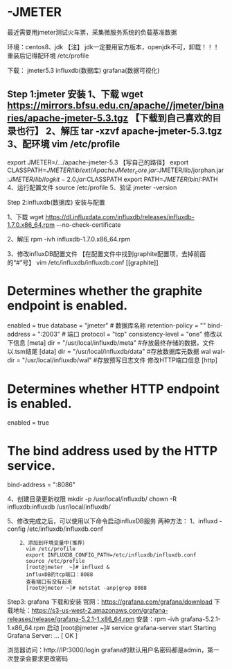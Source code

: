 # -JMETER
最近需要用jmeter测试火车票，采集微服务系统的负载基准数据

环境：centos8、jdk
【注】
jdk一定要用官方版本，openjdk不可，卸载！！！
重装后记得配环境 /etc/profile

下载：
jmeter5.3
influxdb(数据库)
grafana(数据可视化)

Step 1:jmeter 安装
1、下载 
wget https://mirrors.bfsu.edu.cn/apache//jmeter/binaries/apache-jmeter-5.3.tgz 【下载到自己喜欢的目录也行】
2、解压 
tar -xzvf apache-jmeter-5.3.tgz
3、配环境 
vim /etc/profile
-------------------
export JMETER=/.../apache-jmeter-5.3 【写自己的路径】
export CLASSPATH=$JMETER/lib/ext/ApacheJMeter_core.jar:$JMETER/lib/jorphan.jar:$JMETER/lib/logkit-2.0.jar:$CLASSPATH
export PATH=$JMETER/bin/:$PATH
4、运行配置文件
source /etc/profile
5、验证
jmeter -version

Step 2:influxdb(数据库) 安装与配置

1、下载
wget https://dl.influxdata.com/influxdb/releases/influxdb-1.7.0.x86_64.rpm --no-check-certificate

2、解压
rpm -ivh influxdb-1.7.0.x86_64.rpm 

3、修改influxDB配置文件
【在配置文件中找到graphite配置项，去掉前面的“#”号】
vim /etc/influxdb/influxdb.conf 
[[graphite]]
# Determines whether the graphite endpoint is enabled.
enabled = true
database = "jmeter"    # 数据库名称
retention-policy = ""
bind-address = ":2003"    # 端口
protocol = "tcp"
consistency-level = "one"
修改以下信息
[meta]
dir = "/usr/local/influxdb/meta"    #存放最终存储的数据，文件以.tsm结尾
[data]
dir = "/usr/local/influxdb/data"    #存放数据库元数据 wal
wal-dir = "/usr/local/influxdb/wal"    #存放预写日志文件
修改HTTP端口信息
[http]
# Determines whether HTTP endpoint is enabled.
enabled = true
# The bind address used by the HTTP service.
bind-address = ":8086"

4、创建目录更新权限
mkdir -p /usr/local/influxdb/
chown -R influxdb:influxdb /usr/local/influxdb/

5、修改完成之后，可以使用以下命令启动influxDB服务
两种方法：
        1、influxd -config /etc/influxdb/influxdb.conf

        2、添加到环境变量中(推荐）
          vim /etc/profile
          export INFLUXDB_CONFIG_PATH=/etc/influxdb/influxdb.conf
          source /etc/profile
          [root@jmeter  ~]# influxd &
          influxDB的tcp端口：8088
          查看端口有没有起来
          [root@jmeter ~]# netstat -anp|grep 8088
        
Step3: grafana 下载和安装
官网：https://grafana.com/grafana/download
下载地址：https://s3-us-west-2.amazonaws.com/grafana-releases/release/grafana-5.2.1-1.x86_64.rpm
安装：rpm -ivh grafana-5.2.1-1.x86_64.rpm
启动
[root@jmeter ~]# service grafana-server start
Starting Grafana Server: ... [ OK ]

浏览器访问：http://IP:3000/login
grafana的默认用户名密码都是admin，第一次登录会要求更改密码
